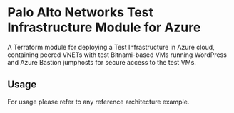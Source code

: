 # Palo Alto Networks Test Infrastructure Module for Azure

A Terraform module for deploying a Test Infrastructure in Azure cloud, containing peered VNETs with test Bitnami-based VMs 
running WordPress and Azure Bastion jumphosts for secure access to the test VMs.

## Usage

For usage please refer to any reference architecture example.